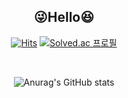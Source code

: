 <div align="center">

## :stuck_out_tongue_winking_eye:**Hello**:laughing:

 
[![Hits](https://hits.seeyoufarm.com/api/count/incr/badge.svg?url=https%3A%2F%2Fgithub.com%2Fkihyuny&count_bg=%235FB2EA&title_bg=%239B9B9B&icon=angellist.svg&icon_color=%23E7E7E7&title=hits&edge_flat=false)](https://hits.seeyoufarm.com)
 [![Solved.ac 프로필](http://mazassumnida.wtf/api/mini/generate_badge?boj=jsh99875)](https://solved.ac/jsh99875)

<br>
 
![Anurag's GitHub stats](https://github-readme-stats.vercel.app/api?username=kihyuny&theme=gruvbox_light&show_icons=true)    
 
</div>
  
 
  
  

